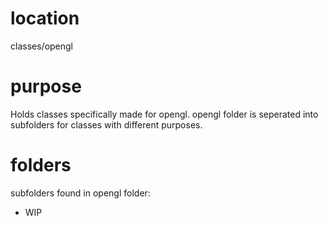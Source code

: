 # location
classes/opengl

# purpose
Holds classes specifically made for opengl. opengl folder is seperated into subfolders for classes with different purposes.

# folders
subfolders found in opengl folder:
- WIP